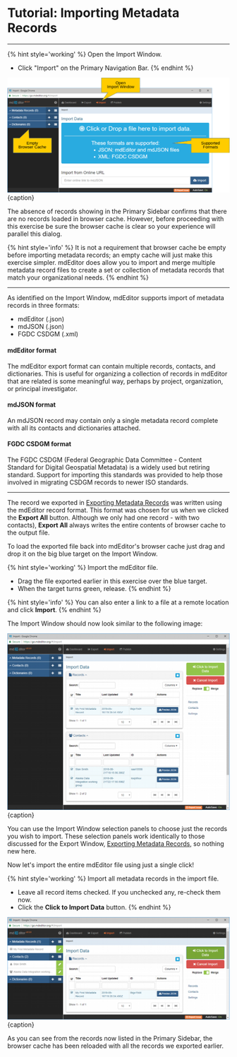 # Tutorial: Importing Metadata Records
---

{% hint style='working' %}
  Open the <span class="md-window">Import Window</span>.
  * Click "Import" on the <span class="md-window">Primary Navigation Bar</span>.
{% endhint %}

![Import Window - Home Page](/assets/tutorial/import-record-1.png){caption}

The absence of records showing in the <span class="md-window">Primary Sidebar</span> confirms that there are no records loaded in browser cache.  However, before proceeding with this exercise be sure the browser cache is clear so your experience will parallel this dialog.  

{% hint style='info' %}
  It is not a requirement that browser cache be empty before importing metadata records; an empty cache will just make this exercise simpler.  mdEditor does allow you to import and merge multiple metadata record files to create a set or collection of metadata records that match your organizational needs. 
{% endhint %}

---

As identified on the <span class="md-window">Import Window</span>, mdEditor supports import of metadata records in three formats:
 * mdEditor (.json) 
 * mdJSON (.json)
 * FGDC CSDGM (.xml)
 
#### mdEditor format

The mdEditor export format can contain multiple records, contacts, and dictionaries.  This is useful for organizing a collection of records in mdEditor that are related is some meaningful way, perhaps by project, organization, or principal investigator.  

#### mdJSON format

An mdJSON record may contain only a single metadata record complete with all its contacts and dictionaries attached.  

#### FGDC CSDGM format 

The FGDC CSDGM (Federal Geographic Data Committee - Content Standard for Digital Geospatial Metadata) is a widely used but retiring standard.  Support for importing this standards was provided to help those involved in migrating CSDGM records to newer ISO standards.

---
 
The record we exported in [Exporting Metadata Records](export-record.md) was written using the mdEditor record format.  This format was chosen for us when we clicked the <strong class="btn btn-primary btn-xs"> <i class="fa fa-sign-out"> </i> Export All</strong> button.  Although we only had one record - with two contacts), <strong class="btn btn-primary btn-xs"> <i class="fa fa-sign-out"> </i> Export All</strong> always writes the entire contents of browser cache to the output file. 

To load the exported file back into mdEditor's browser cache just drag and drop it on the big blue target on the <span class="md-window">Import Window</span>.

{% hint style='working' %}
  Import the mdEditor file.
  * Drag the file exported earlier in this exercise over the blue target.
  * When the target turns green, release.
{% endhint %}

{% hint style='info' %}
  You can also enter a link to a file at a remote location and click <strong class="btn btn-primary btn-xs"> <i class="fa fa-cloud-download"> </i> Import</strong>.
{% endhint %}

The <span class="md-window">Import Window</span> should now look similar to the following image: 

![Import Window - Choose Records to Import](/assets/tutorial/import-record-2.png){caption}

You can use the <span class="md-window">Import Window</span> selection panels to choose just the records you wish to import.  These selection panels work identically to those discussed for the <span class="md-window">Export Window</span>, [Exporting Metadata Records](export-record.md), so nothing new here.

Now let's import the entire mdEditor file using just a single click!

{% hint style='working' %}
  Import all metadata records in the import file.
  * Leave all record items checked.  If you unchecked any, re-check them now.
  * Click the <strong class="btn btn-success btn-xs"> <i class="fa fa-sign-in"> </i> Click to Import Data</strong> button.
{% endhint %}

![Import Window - Import Results](/assets/tutorial/import-record-3.png){caption}

As you can see from the records now listed in the <span class="md-window">Primary Sidebar</span>, the browser cache has been reloaded with all the records we exported earlier.  
